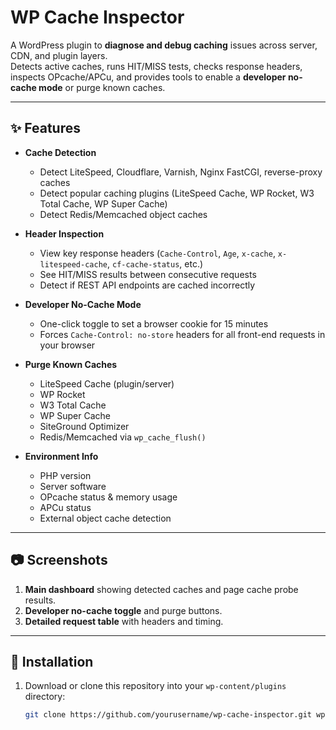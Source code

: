 # WP Cache Inspector

A WordPress plugin to **diagnose and debug caching** issues across server, CDN, and plugin layers.  
Detects active caches, runs HIT/MISS tests, checks response headers, inspects OPcache/APCu, and provides tools to enable a **developer no-cache mode** or purge known caches.

---

## ✨ Features

- **Cache Detection**
  - Detect LiteSpeed, Cloudflare, Varnish, Nginx FastCGI, reverse-proxy caches
  - Detect popular caching plugins (LiteSpeed Cache, WP Rocket, W3 Total Cache, WP Super Cache)
  - Detect Redis/Memcached object caches

- **Header Inspection**
  - View key response headers (`Cache-Control`, `Age`, `x-cache`, `x-litespeed-cache`, `cf-cache-status`, etc.)
  - See HIT/MISS results between consecutive requests
  - Detect if REST API endpoints are cached incorrectly

- **Developer No-Cache Mode**
  - One-click toggle to set a browser cookie for 15 minutes
  - Forces `Cache-Control: no-store` headers for all front-end requests in your browser

- **Purge Known Caches**
  - LiteSpeed Cache (plugin/server)
  - WP Rocket
  - W3 Total Cache
  - WP Super Cache
  - SiteGround Optimizer
  - Redis/Memcached via `wp_cache_flush()`

- **Environment Info**
  - PHP version
  - Server software
  - OPcache status & memory usage
  - APCu status
  - External object cache detection

---

## 📷 Screenshots

1. **Main dashboard** showing detected caches and page cache probe results.
2. **Developer no-cache toggle** and purge buttons.
3. **Detailed request table** with headers and timing.

---

## 🚀 Installation

1. Download or clone this repository into your `wp-content/plugins` directory:
   ```bash
   git clone https://github.com/yourusername/wp-cache-inspector.git wp-content/plugins/wp-cache-inspector
